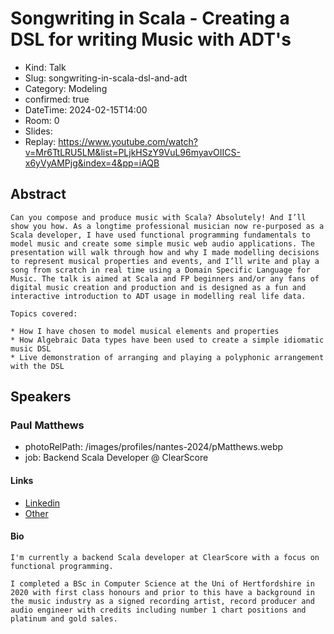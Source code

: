 # Songwriting in Scala - Creating a DSL for writing Music with ADT's

- Kind: Talk
- Slug: songwriting-in-scala-dsl-and-adt
- Category: Modeling
- confirmed: true
- DateTime: 2024-02-15T14:00
- Room: 0
- Slides:
- Replay: https://www.youtube.com/watch?v=Mr6TtLRU5LM&list=PLjkHSzY9VuL96myavOIICS-x6yVyAMPjg&index=4&pp=iAQB

## Abstract

```
Can you compose and produce music with Scala? Absolutely! And I’ll show you how. As a longtime professional musician now re-purposed as a Scala developer, I have used functional programming fundamentals to model music and create some simple music web audio applications. The presentation will walk through how and why I made modelling decisions to represent musical properties and events, and I’ll write and play a song from scratch in real time using a Domain Specific Language for Music. The talk is aimed at Scala and FP beginners and/or any fans of digital music creation and production and is designed as a fun and interactive introduction to ADT usage in modelling real life data.

Topics covered:

* How I have chosen to model musical elements and properties
* How Algebraic Data types have been used to create a simple idiomatic music DSL
* Live demonstration of arranging and playing a polyphonic arrangement with the DSL
```

## Speakers

### Paul Matthews

- photoRelPath: /images/profiles/nantes-2024/pMatthews.webp
- job: Backend Scala Developer @ ClearScore

#### Links

- [Linkedin](https://www.linkedin.com/in/matthews-paul)
- [Other](<https://en.wikipedia.org/wiki/Paul_Matthews_(musician)>)

#### Bio

```
I'm currently a backend Scala developer at ClearScore with a focus on functional programming.

I completed a BSc in Computer Science at the Uni of Hertfordshire in 2020 with first class honours and prior to this have a background in the music industry as a signed recording artist, record producer and audio engineer with credits including number 1 chart positions and platinum and gold sales.
```
